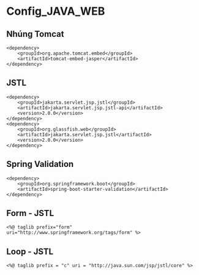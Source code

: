 # Config_JAVA_WEB

## Nhúng Tomcat 
```
<dependency>
    <groupId>org.apache.tomcat.embed</groupId>
    <artifactId>tomcat-embed-jasper</artifactId>
</dependency>
```

## JSTL 
```
<dependency>
    <groupId>jakarta.servlet.jsp.jstl</groupId>
    <artifactId>jakarta.servlet.jsp.jstl-api</artifactId>
    <version>2.0.0</version>
</dependency>
<dependency>
    <groupId>org.glassfish.web</groupId>
    <artifactId>jakarta.servlet.jsp.jstl</artifactId>
    <version>2.0.0</version>
</dependency>
```

## Spring Validation 
```
<dependency>
    <groupId>org.springframework.boot</groupId>
    <artifactId>spring-boot-starter-validation</artifactId>
</dependency>
```


## Form - JSTL 
```
<%@ taglib prefix="form" uri="http://www.springframework.org/tags/form" %>
```


## Loop - JSTL 
```
<%@ taglib prefix = "c" uri = "http://java.sun.com/jsp/jstl/core" %>
```
